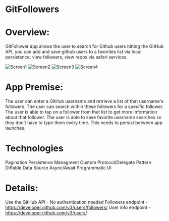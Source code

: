 # GitFollowers

# Overview:

GitFollower app allows the user to search for Github users hitting the GitHub API, you can add and save github users to a favorites list via local persistence, view followers, view repos via safari services.

![Screen1](https://user-images.githubusercontent.com/36921220/222829846-12c7d312-5bfe-4a87-9b63-34c1c72d674e.png)
![Screen2](https://user-images.githubusercontent.com/36921220/222829852-0d92ff27-733a-4b06-9cf9-c4acf6c59cb7.png)
![Screen3](https://user-images.githubusercontent.com/36921220/222829854-6a535177-c754-4385-8bf9-ef4eb04dc12c.png)
![Screen4](https://user-images.githubusercontent.com/36921220/222829857-1e96b10f-cb07-4c0a-ab69-b51396c31e86.png)


# App Premise:

The user can enter a GitHub username and retrieve a list of that username's followers.
The user can search within these followers for a specific follower.
The user is able to tap on a follower from that list to get more information about that follower.
The user is able to save favorite username searches so they don’t have to type them every time. This needs to persist between app launches.

# Technologies

Pagination
Persistence Managment
Custom Protocol/Delegate Pattern
Diffable Data Source
Async/Await
Programmatic UI

# Details:

Use the GitHub API - No authentication needed
Followers endpoint - https://developer.github.com/v3/users/followers/
User info endpoint - https://developer.github.com/v3/users/
